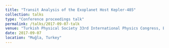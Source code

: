 ```yaml
---
title: "Transit Analysis of the Exoplanet Host Kepler-485"
collection: talks
type: "Conference proceedings talk"
permalink: /talks/2017-09-07-talk
venue: "Turkish Physical Society 33rd International Physics Congress, Bodrum"
date: 2017-09-07
location: "Muğla, Turkey"
---
```

